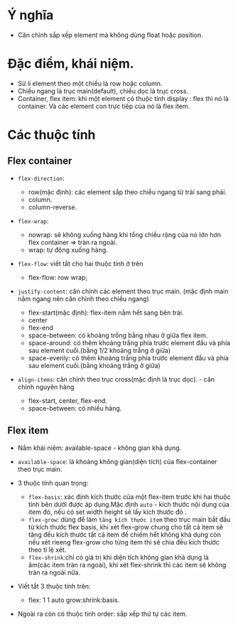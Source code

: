 # Ý nghĩa

-   Căn chỉnh sắp xếp element mà không dùng float hoặc position.

# Đặc điểm, khái niệm.

-   Sử lí element theo một chiều là row hoặc column.
-   Chiều ngang là trục main(default), chiều dọc là trục cross.
-   Container, flex item: khi một element có thuộc tính display : flex thì nó là container. Và các element con trực tiếp của nó là flex item.

# Các thuộc tính

## Flex container

-   `flex-direction`:

    -   row(mặc định): các element sắp theo chiều ngang từ trái sang phải.
    -   column.
    -   column-reverse.

-   `flex-wrap`:

    -   nowrap: sẽ không xuống hàng khi tổng chiều rộng của nó lớn hơn flex container => tràn ra ngoài.
    -   wrap: tự động xuống hàng.

-   `flex-flow`: viết tắt cho hai thuộc tính ở trên

    -   flex-flow: row wrap;

-   `justify-content`: căn chỉnh các element theo trục main. (mặc định main nằm ngang nên căn chỉnh theo chiều ngang)

    -   flex-start(mặc định): flex-item nằm hết sang bên trái.
    -   center
    -   flex-end
    -   space-between: có khoảng trống bằng nhau ở giữa flex item.
    -   space-around: có thêm khoảng trắng phía trước element đầu và phía sau element cuối.(bằng 1/2 khoảng trắng ở giữa)
    -   space-evenly: có thêm khoảng trắng phía trước element đầu và phía sau element cuối.(bằng khoảng trắng ở giữa)

-   `align-items`: căn chỉnh theo trục cross(mặc định là trục dọc). - căn chỉnh nguyên hàng
    -   flex-start, center, flex-end.
    -   space-between: có nhiều hàng.

## Flex item

-   Nắm khái niệm: available-space - không gian khả dụng.
-   `available-space`: là khoảng không gian(diện tích) của flex-container theo trục main.
-   3 thuộc tính quan trọng:

    -   `flex-basis`: xác định kích thước của một flex-item trước khi hai thuộc tính bên dưới được áp dụng.Mặc định `auto` - kích thước nội dung của item đó, nếu có set width height sẽ lấy kích thước đó .
    -   `flex-grow`: dùng để làm `tăng kích thước item` theo trục main bắt đầu từ kích thước flex basis, khi xét flex-grow chung cho tất cả item sẽ tăng đều kích thước tất cả item để chiếm hết không khả dụng còn nếu xét rieeng flex-grow cho từng item thì sẽ chia đều kích thước theo tỉ lệ xét.
    -   `flex-shrink`:chỉ có giá trị khi diện tích không gian khả dụng là âm(các item tràn ra ngoài), khi xét flex-shrink thì các item sẽ không tràn ra ngoài nữa.

-   Viết tắt 3 thuộc tính trên:

    -   flex: 1 1 auto grow:shrink:basis.

-   Ngoài ra còn có thuộc tính order: sắp xếp thứ tự các item.
